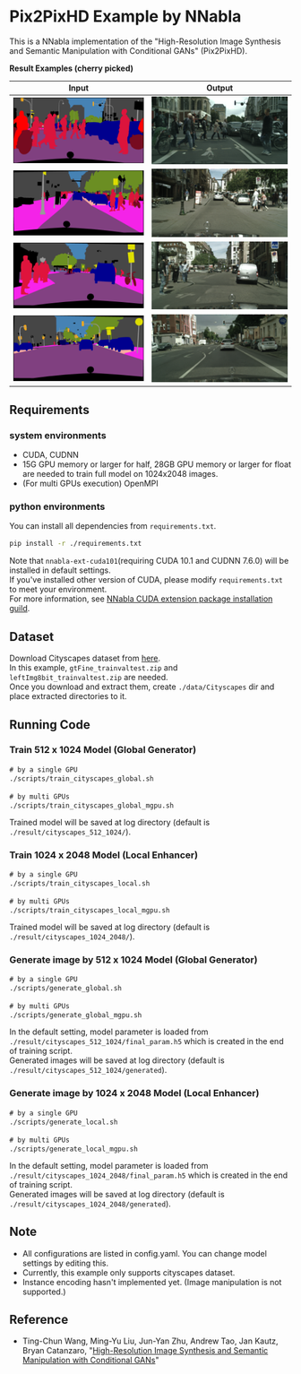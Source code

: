 # Pix2PixHD Example by NNabla
This is a NNabla implementation of the "High-Resolution Image Synthesis and Semantic Manipulation with Conditional GANs" (Pix2PixHD).


__Result Examples (cherry picked)__

| Input                  | Output                  |
| :--------------------: | :---------------------: |
| ![](./imgs/input1.png) | ![](./imgs/output1.png) |
| ![](./imgs/input2.png) | ![](./imgs/output2.png) |
| ![](./imgs/input3.png) | ![](./imgs/output3.png) |
| ![](./imgs/input4.png) | ![](./imgs/output4.png) |

## Requirements
### system environments
* CUDA, CUDNN
* 15G GPU memory or larger for half, 28GB GPU memory or larger for float are needed to train full model on 1024x2048 images.
* (For multi GPUs execution) OpenMPI

### python environments
You can install all dependencies from `requirements.txt`.
```bash
pip install -r ./requirements.txt
``` 

Note that `nnabla-ext-cuda101`(requiring CUDA 10.1 and CUDNN 7.6.0) will be installed in default settings.  
If you've installed other version of CUDA, please modify `requirements.txt` to meet your environment.  
For more information, see [NNabla CUDA extension package installation guild](https://nnabla.readthedocs.io/en/latest/python/pip_installation_cuda.html).

## Dataset
Download Cityscapes dataset from [here](https://www.cityscapes-dataset.com/).  
In this example, `gtFine_trainvaltest.zip` and `leftImg8bit_trainvaltest.zip` are needed.  
Once you download and extract them, create `./data/Cityscapes` dir and place extracted directories to it.


## Running Code
### Train 512 x 1024 Model (Global Generator)
```
# by a single GPU
./scripts/train_cityscapes_global.sh 

# by multi GPUs
./scripts/train_cityscapes_global_mgpu.sh 
```
Trained model will be saved at log directory (default is `./result/cityscapes_512_1024/`).

### Train 1024 x 2048 Model (Local Enhancer)
```
# by a single GPU
./scripts/train_cityscapes_local.sh 

# by multi GPUs
./scripts/train_cityscapes_local_mgpu.sh 
```
Trained model will be saved at log directory (default is `./result/cityscapes_1024_2048/`).

### Generate image by 512 x 1024 Model (Global Generator)
```
# by a single GPU
./scripts/generate_global.sh 

# by multi GPUs
./scripts/generate_global_mgpu.sh 
```
In the default setting, model parameter is loaded from `./result/cityscapes_512_1024/final_param.h5` which is created in the end of training script.  
Generated images will be saved at log directory (default is `./result/cityscapes_512_1024/generated`).

### Generate image by 1024 x 2048 Model (Local Enhancer)
```
# by a single GPU
./scripts/generate_local.sh

# by multi GPUs
./scripts/generate_local_mgpu.sh
```
In the default setting, model parameter is loaded from `./result/cityscapes_1024_2048/final_param.h5` which is created in the end of training script.  
Generated images will be saved at log directory (default is `./result/cityscapes_1024_2048/generated`).


## Note 
* All configurations are listed in config.yaml. You can change model settings by editing this.
* Currently, this example only supports cityscapes dataset.
* Instance encoding hasn't implemented yet. (Image manipulation is not supported.)


## Reference
- Ting-Chun Wang, Ming-Yu Liu, Jun-Yan Zhu, Andrew Tao, Jan Kautz, Bryan Catanzaro,  "[High-Resolution Image Synthesis and Semantic Manipulation with Conditional GANs](https://tcwang0509.github.io/pix2pixHD/)"

